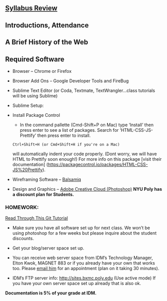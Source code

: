 ## [Syllabus Review](../README.md)

## Introductions, Attendance

## A Brief History of the Web

## Required Software

* Browser – Chrome or Firefox
* Browser Add Ons – Google Developer Tools and FireBug
* Sublime Text Editor (or Coda, Textmate, TextWrangler…class tutorials will be using Sublime)
* Sublime Setup:
* Install Package Control
  * In the command pallette (Cmd-Shift+P on Mac) type ‘Install’ then press enter to see a list of packages. Search for ‘HTML-CSS-JS-Prettify’ then press enter to install.
  ``` 
  Ctrl+Shift+H (or Cmd+Shift+H if you're on a Mac) 
  ```
  will automatically indent your code properly. (Dont worry, we will have HTML to Prettify soon enough!) For more info on this package [visit their documentation] (https://packagecontrol.io/packages/HTML-CSS-JS%20Prettify).

* Wireframing Software – [Balsamiq](https://balsamiq.com/)
* Design and Graphics – [Adobe Creative Cloud (Photoshop)](http://www.adobe.com/creativecloud/buy/students.html?promoid=65FN7X8B&mv=other) **NYU Poly has a discount plan for Students.**

### HOMEWORK:

[Read Through This Git Tutorial](http://rogerdudler.github.io/git-guide/)

* Make sure you have all software set up for next class. We won’t be using photoshop for a few weeks but please inquire about the student discounts.

* Get your blog/server space set up.

* You can receive web server space from IDM’s Technology Manager, Elton Kwok, MAGNET 883 or if you already have your own that works too. Please [email him](mailto:eltonkwok@nyu.edu) for an appointment (plan on it taking 30 minutes).

* IDM’s FTP server info: http://sites.bxmc.poly.edu (Use active mode)
If you have your own server space set up already that is also ok.

**Documentation is 5% of your grade at IDM.**

